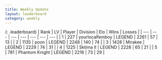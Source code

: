 ```yaml
---
title: Weekly Update
layout: leaderboard
category: weekly
---
```


{: .leaderboard}
| Rank | LV | Player | Division | Elo | Wins | Losses |
| --- | --- | --- | --- | --- | --- | --- |
| <span data-change="2">1</span> | 227 | <span title="ID: 719486">yourlocalfemboy</span> | LEGEND | <span data-change="58">2261</span> | <span data-change="9">57</span> | <span data-change="0">13</span> |
| <span data-change="0">2</span> | 1135 | <span title="ID: 540690">poon</span> | LEGEND | <span data-change="10">2248</span> | <span data-change="34">140</span> | <span data-change="18">74</span> |
| <span data-change="17">3</span> | 1428 | <span title="ID: 416373">Mirakee</span> | LEGEND | <span data-change="154">2229</span> | <span data-change="32">74</span> | <span data-change="12">31</span> |
| <span data-change="-">4</span> | 1225 | <span title="ID: 402846">Sktima II</span> | LEGEND | <span data-change="-">2228</span> | <span data-change="-">65</span> | <span data-change="-">21</span> |
| <span data-change="1">5</span> | 781 | <span title="ID: 742939">Phantom Knight</span> | LEGEND | <span data-change="28">2216</span> | <span data-change="11">73</span> | <span data-change="3">29</span> |